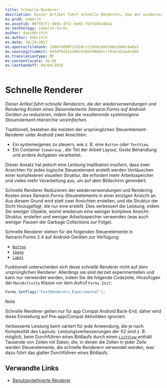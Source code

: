 ```yaml
---
title: Schnelle Renderer
description: Dieser Artikel führt schnelle Renderern, die der wiederverwendungen und Rendering Kosten eines Steuerelements Xamarin.Forms auf Android-Geräten zu reduzieren, indem Sie die resultierende systemeigene Steuerelement-Hierarchie vereinfachen.
ms.prod: xamarin
ms.assetid: 097f87f2-d891-4f3c-be02-fb7d195a481a
ms.technology: xamarin-forms
author: davidbritch
ms.author: dabritch
ms.date: 10/24/2017
ms.openlocfilehash: 16807d890f12810ccc1d50cb8e506e104ec8e6a3
ms.sourcegitcommit: 945df041e2180cb20af08b83cc703ecd1aedc6b0
ms.translationtype: MT
ms.contentlocale: de-DE
ms.lasthandoff: 04/04/2018
---
```

# <a name="fast-renderers"></a>Schnelle Renderer

_Dieser Artikel führt schnelle Renderern, die der wiederverwendungen und Rendering Kosten eines Steuerelements Xamarin.Forms auf Android-Geräten zu reduzieren, indem Sie die resultierende systemeigene Steuerelement-Hierarchie vereinfachen._

Traditionell, bestehen die meisten der ursprünglichen Steuerelement-Renderer unter Android zwei Ansichten:

- Ein systemeigenes zu steuern, wie z. B. eine `Button` oder `TextView`.
- Ein Container `ViewGroup` , die Teil der Arbeit Layout, Geste Behandlung und andere Aufgaben verarbeitet.

Dieser Ansatz hat jedoch eine Leistung Implikation insofern, dass zwei Ansichten für jedes logische Steuerelement erstellt werden Vortäuschen einer komplexeren visuellen Struktur, die erfordert mehr Arbeitsspeicher und vieles mehr Verarbeitung aus, um auf dem Bildschirm gerendert.

Schnelle Renderer Reduzieren der wiederverwendungen und Rendering Kosten eines Xamarin.Forms-Steuerelements in einer einzigen Ansicht an. Aus diesem Grund wird statt zwei Ansichten erstellen, und die Struktur der Sicht hinzugefügt, die nur eine erstellt. Dies verbessert die Leistung, indem Sie weniger Objekte, womit wiederum eine weniger komplexe Ansicht-Struktur, erstellen und weniger Arbeitsspeicher verwenden (was auch weniger Pausen der Garbage Collections zur Folge).

Schnelle Renderer stehen für die folgenden Steuerelemente in Xamarin.Forms 2.4 auf Android-Geräten zur Verfügung:

- [`Button`](https://developer.xamarin.com/api/type/Xamarin.Forms.Button/)
- [`Image`](https://developer.xamarin.com/api/type/Xamarin.Forms.Image/)
- [`Label`](https://developer.xamarin.com/api/type/Xamarin.Forms.Label/)

Funktionell unterscheiden sich diese schnelle Renderer nicht auf dem ursprünglichen Renderer. Allerdings sie sind derzeit experimentellen und kann nur verwendet werden, indem Sie die folgende Codezeile, Hinzufügen der `MainActivity` Klasse vor dem Aufruf `Forms.Init`:

```csharp
Forms.SetFlags("FastRenderers_Experimental");
```

> [!NOTE]
> Schnelle Renderer gelten nur für app Compat Android Back-End, daher wird diese Einstellung auf Pre-app/Compat Aktivitäten ignoriert.

Verbesserte Leistung beim variiert für jede Anwendung, die je nach Komplexität des Layouts. Leistungsverbesserungen der X2 sind z. B. möglich, beim Durchführen eines Bildlaufs durch einen [ `ListView` ](https://developer.xamarin.com/api/type/Xamarin.Forms.ListView/) enthält Tausende von Zeilen mit Daten, die, in denen die Zellen in jeder Zeile werden Steuerelemente, die schnelle Renderern verwendet werden, was dazu führt das glatter Durchführen eines Bildlaufs.


## <a name="related-links"></a>Verwandte Links

- [Benutzerdefinierte Renderer](~/xamarin-forms/app-fundamentals/custom-renderer/index.md)
